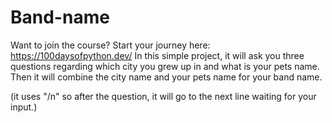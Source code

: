 # Band-name
Want to join the course? Start your journey here:   https://100daysofpython.dev/
In this simple project, it will ask you three questions regarding which city you grew up in and what is your pets name. 
Then it will combine the city name and your pets name for your band name.

(it uses "/n" so after the question, it will go to the next line waiting for your input.)
